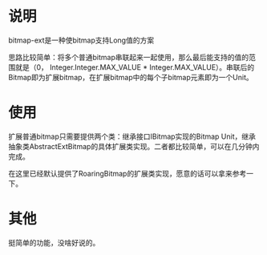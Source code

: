 # 说明  
bitmap-ext是一种使bitmap支持Long值的方案  

思路比较简单：将多个普通bitmap串联起来一起使用，那么最后能支持的值的范围就是（0， Integer.Integer.MAX_VALUE \* Integer.MAX_VALUE）。串联后的Bitmap即为扩展bitmap，在扩展bitmap中的每个子bitmap元素即为一个Unit。    

# 使用

扩展普通bitmap只需要提供两个类：继承接口IBitmap实现的Bitmap Unit，继承抽象类AbstractExtBitmap的具体扩展类实现。二者都比较简单，可以在几分钟内完成。

在这里已经默认提供了RoaringBitmap的扩展类实现，愿意的话可以拿来参考一下。

# 其他

挺简单的功能，没啥好说的。
